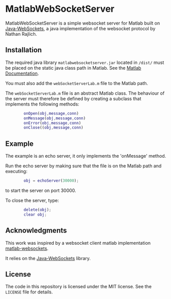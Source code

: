 MatlabWebSocketServer
===============

MatlabWebSocketServer is a simple websocket server for Matlab built on [Java-WebSockets](https://github.com/TooTallNate/Java-WebSocket), a java implementation of the websocket protocol by Nathan Rajlich.

Installation
------------
The required java library `matlabwebsocketserver.jar` located in `/dist/` must be placed on the static java class path in Matlab. See the [Matlab Documentation](http://www.mathworks.com/help/matlab/matlab_external/bringing-java-classes-and-methods-into-matlab-workspace.html).

You must also add the `webSocketServerLab.m` file to the Matlab path.

The `webSocketServerLab.m` file is an abstract Matlab class. The behaviour of the server must therefore be defined by creating a subclass that implements the following methods:

```matlab
        onOpen(obj,message,conn)
        onMessage(obj,message,conn)
        onError(obj,message,conn)
        onClose((obj,message,conn)
```

Example
------
The example is an echo server, it only implements the 'onMessage' method.

Run the echo server by making sure that the file is on the Matlab path and executing:
```matlab
        obj = echoServer(30000);
```
to start the server on port 30000.

To close the server, type:
```matlab
        delete(obj);
		clear obj;
```

Acknowledgments
-------

This work was inspired by a websocket client matlab implementation [matlab-websockets](https://github.com/mingot/matlab-websockets).

It relies on the [Java-WebSockets](https://github.com/TooTallNate/Java-WebSocket) library.


License
-------

The code in this repository is licensed under the MIT license. See the `LICENSE` file for details.